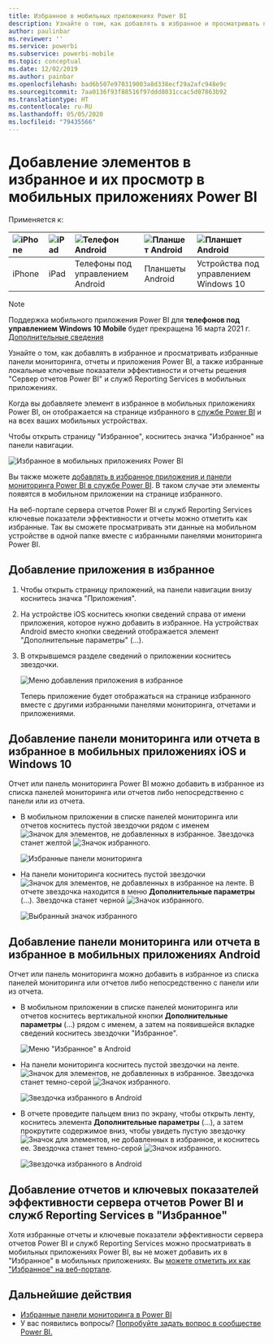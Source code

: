 ```yaml
---
title: Избранное в мобильных приложениях Power BI
description: Узнайте о том, как добавлять в избранное и просматривать приложения, отчеты и панели мониторинга Power BI, а также ключевые показатели эффективности и отчеты решения "Сервер отчетов Power BI" и служб Reporting Services в мобильных приложениях.
author: paulinbar
ms.reviewer: ''
ms.service: powerbi
ms.subservice: powerbi-mobile
ms.topic: conceptual
ms.date: 12/02/2019
ms.author: painbar
ms.openlocfilehash: bad6b507e970319003a8d338ecf29a2afc948e9c
ms.sourcegitcommit: 7aa0136f93f88516f97ddd8031ccac5d07863b92
ms.translationtype: HT
ms.contentlocale: ru-RU
ms.lasthandoff: 05/05/2020
ms.locfileid: "79435566"
---
```

# <a name="make-and-view-favorites-in-the-power-bi-mobile-apps"></a>Добавление элементов в избранное и их просмотр в мобильных приложениях Power BI
Применяется к:

| ![iPhone](./media/mobile-apps-favorites/iphone-logo-50-px.png) | ![iPad](./media/mobile-apps-favorites/ipad-logo-50-px.png) | ![Телефон Android](./media/mobile-apps-favorites/android-phone-logo-50-px.png) | ![Планшет Android](./media/mobile-apps-favorites/android-tablet-logo-50-px.png) | ![Планшет Android](./media/mobile-apps-favorites/win-10-logo-50-px.png) |
|:--- |:--- |:--- |:--- |:--- |
| iPhone |iPad |Телефоны под управлением Android |Планшеты Android |Устройства под управлением Windows 10 |

>[!NOTE]
>Поддержка мобильного приложения Power BI для **телефонов под управлением Windows 10 Mobile** будет прекращена 16 марта 2021 г. [Дополнительные сведения](https://go.microsoft.com/fwlink/?linkid=2121400)

Узнайте о том, как добавлять в избранное и просматривать избранные панели мониторинга, отчеты и приложения Power BI, а также избранные локальные ключевые показатели эффективности и отчеты решения "Сервер отчетов Power BI" и служб Reporting Services в мобильных приложениях.

Когда вы добавляете элемент в избранное в мобильных приложениях Power BI, он отображается на странице избранного в [службе Power BI](https://powerbi.com) и на всех ваших мобильных устройствах.

Чтобы открыть страницу "Избранное", коснитесь значка "Избранное" на панели навигации.

![Избранное в мобильных приложениях Power BI](./media/mobile-apps-favorites/power-bi-android-favorites-reports.png)


Вы также можете [добавлять в избранное приложения и панели мониторинга Power BI в службе Power BI](../end-user-favorite.md). В таком случае эти элементы появятся в мобильном приложении на странице избранного.

На веб-портале сервера отчетов Power BI и служб Reporting Services ключевые показатели эффективности и отчеты можно отметить как избранные. Так вы сможете просматривать эти данные на мобильном устройстве в одной папке вместе с избранными панелями мониторинга Power BI.

## <a name="make-an-app-a-favorite"></a>Добавление приложения в избранное
1. Чтобы открыть страницу приложений, на панели навигации внизу коснитесь значка "Приложения".

2. На устройстве iOS коснитесь кнопки сведений справа от имени приложения, которое нужно добавить в избранное. На устройствах Android вместо кнопки сведений отображается элемент "Дополнительные параметры" (...). 

3. В открывшемся разделе сведений о приложении коснитесь звездочки.
   
    ![Меню добавления приложения в избранное](./media/mobile-apps-favorites/power-bi-android-favorite-app-ellipsis.png)
   
    Теперь приложение будет отображаться на странице избранного вместе с другими избранными панелями мониторинга, отчетами и приложениями.
   
## <a name="make-a-dashboard-or-report-a-favorite-in-the-ios-and-windows-10-mobile-apps"></a>Добавление панели мониторинга или отчета в избранное в мобильных приложениях iOS и Windows 10
Отчет или панель мониторинга Power BI можно добавить в избранное из списка панелей мониторинга или отчетов либо непосредственно с панели или из отчета.

* В мобильном приложении в списке панелей мониторинга или отчетов коснитесь пустой звездочки рядом с именем ![Значок для элементов, не добавленных в избранное](./././media/mobile-apps-favorites/power-bi-mobile-not-favorite-icon.png). Звездочка станет желтой ![Значок избранного](./././media/mobile-apps-favorites/power-bi-mobile-yes-favorite-icon.png).
  
    ![Избранные панели мониторинга](./media/mobile-apps-favorites/power-bi-mobile-make-dashboard-favorite.png)
* На панели мониторинга коснитесь пустой звездочки ![Значок для элементов, не добавленных в избранное](./././media/mobile-apps-favorites/power-bi-mobile-not-favorite-icon.png) на ленте. В отчете звездочка находится в меню **Дополнительные параметры** (...).  Звездочка станет черной ![Значок избранного](./././media/mobile-apps-favorites/power-bi-mobile-favorite-selected-black.png).
  
    ![Выбранный значок избранного](./media/mobile-apps-favorites/power-bi-mobile-favorite-selected.png)

## <a name="make-a-dashboard-or-report-a-favorite-in-the-android-mobile-apps"></a>Добавление панели мониторинга или отчета в избранное в мобильных приложениях Android
Отчет или панель мониторинга можно добавить в избранное из списка панелей мониторинга или отчетов либо непосредственно с панели или из отчета.

* В мобильном приложении в списке панелей мониторинга или отчетов коснитесь вертикальной кнопки **Дополнительные параметры** (…) рядом с именем, а затем на появившейся вкладке сведений коснитесь звездочки "Избранное".
  
    ![Меню "Избранное" в Android](./media/mobile-apps-favorites/power-bi-android-make-favorite.png)

* На панели мониторинга коснитесь пустой звездочки на ленте. ![Значок для элементов, не добавленных в избранное](./././media/mobile-apps-favorites/power-bi-mobile-not-favorite-icon.png). Звездочка станет темно-серой ![Значок избранного](./media/mobile-apps-favorites/power-bi-android-favorite-icon.png).
  
    ![Звездочка избранного в Android](./media/mobile-apps-favorites/power-bi-android-favorite-in-dashboard.png)

* В отчете проведите пальцем вниз по экрану, чтобы открыть ленту, коснитесь элемента **Дополнительные параметры** (...), а затем прокрутите содержимое вниз, чтобы увидеть пустую звездочку ![Значок для элементов, не добавленных в избранное](./././media/mobile-apps-favorites/power-bi-mobile-not-favorite-icon.png), и коснитесь ее. Звездочка станет темно-серой ![Значок избранного](./media/mobile-apps-favorites/power-bi-android-favorite-icon.png).
  
    ![Звездочка избранного в Android](./media/mobile-apps-favorites/power-bi-android-favorite-in-report.png)

## <a name="make-favorite-power-bi-report-server-and-reporting-services-reports-and-kpis"></a>Добавление отчетов и ключевых показателей эффективности сервера отчетов Power BI и служб Reporting Services в "Избранное"
Хотя избранные отчеты и ключевые показатели эффективности сервера отчетов Power BI и служб Reporting Services можно просматривать в мобильных приложениях Power BI, вы не может добавить их в "Избранное" в мобильных приложениях. Вы [можете отметить их как "Избранное" на веб-портале](../../report-server/tutorial-explore-report-server-web-portal.md#tag-your-favorites). 

## <a name="next-steps"></a>Дальнейшие действия
* [Избранные панели мониторинга в Power BI](../end-user-favorite.md) 
* У вас появились вопросы? [Попробуйте задать вопрос в сообществе Power BI.](https://community.powerbi.com/)

